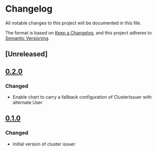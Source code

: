 # Changelog

All notable changes to this project will be documented in this file.

The format is based on [Keep a Changelog](https://keepachangelog.com/en/1.0.0/),
and this project adheres to [Semantic Versioning](https://semver.org/spec/v2.0.0.html).

## [Unreleased]

## [0.2.0]
### Changed
* Enable chart to carry a fallback configuration of ClusterIssuer with alternate User

## [0.1.0]
### Changed
* Initial version of cluster issuer

[0.1.0]: https://github.com/DVPE-cloud/dvpe-helm/tree/dvpe-cluster-issuer-0.1.0/charts/dvpe-cluster-issuer
[0.2.0]: https://github.com/DVPE-cloud/dvpe-helm/tree/dvpe-cluster-issuer-0.2.0/charts/dvpe-cluster-issuer
